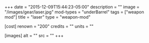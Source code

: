 +++
date = "2015-12-09T15:44:23-05:00"
description = ""
image = "/images/gear/laser.jpg"
mod-types = "underBarrel"
tags = ["weapon mod"]
title = "laser"
type = "weapon-mod"

[cost]
  renown = "200"
  credits = ""
  units = ""

[images]
  alt = ""
  src = ""
+++
